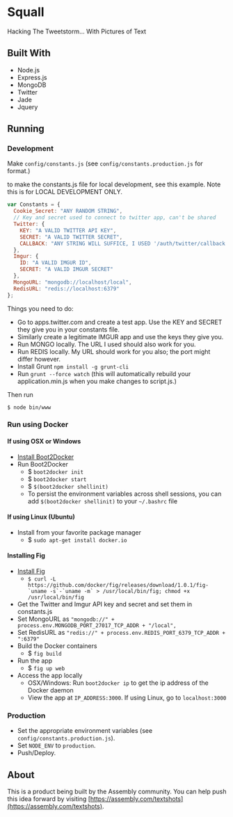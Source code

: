 Squall
========

Hacking The Tweetstorm... With Pictures of Text

## Built With

- Node.js
- Express.js
- MongoDB
- Twitter
- Jade
- Jquery

## Running

### Development

Make `config/constants.js` (see `config/constants.production.js` for format.)

to make the constants.js file for local development, see this example.  Note this is for LOCAL DEVELOPMENT ONLY.

```js
var Constants = {
  Cookie_Secret: "ANY RANDOM STRING",
  // Key and secret used to connect to twitter app, can't be shared
  Twitter: {
    KEY: "A VALID TWITTER API KEY",
    SECRET: "A VALID TWITTER SECRET",
    CALLBACK: "ANY STRING WILL SUFFICE, I USED '/auth/twitter/callback'",
  },
  Imgur: {
    ID: "A VALID IMGUR ID",
    SECRET: "A VALID IMGUR SECRET"
  },
  MongoURL: "mongodb://localhost/local",
  RedisURL: "redis://localhost:6379"
};
```

Things you need to do:
  - Go to apps.twitter.com and create a test app.  Use the KEY and SECRET they give you in your constants file.
  - Similarly create a legitimate IMGUR app and use the keys they give you.
  - Run MONGO locally.  The URL I used should also work for you.
  - Run REDIS locally.  My URL should work for you also; the port might differ however.
  - Install Grunt `npm install -g grunt-cli`
  - Run `grunt --force watch` (this will automatically rebuild your application.min.js when you make changes to script.js.)

Then run

    $ node bin/www

### Run using Docker

#### If using OSX or Windows
  - [Install Boot2Docker](http://boot2docker.io/)
  - Run Boot2Docker
    - $ `boot2docker init`
    - $ `boot2docker start`
    - $ `$(boot2docker shellinit)`
    - To persist the environment variables across shell sessions, you can add `$(boot2docker shellinit)` to your `~/.bashrc` file

#### If using Linux (Ubuntu)
  - Install from your favorite package manager
    - $ `sudo apt-get install docker.io`

#### Installing Fig
  - [Install Fig](http://www.fig.sh/install.html)
    - ``$ curl -L https://github.com/docker/fig/releases/download/1.0.1/fig-`uname -s`-`uname -m` > /usr/local/bin/fig; chmod +x /usr/local/bin/fig``
  - Get the Twitter and Imgur API key and secret and set them in constants.js
  - Set MongoURL as `"mongodb://" + process.env.MONGODB_PORT_27017_TCP_ADDR + "/local",`
  - Set RedisURL as `"redis://" + process.env.REDIS_PORT_6379_TCP_ADDR + ":6379"`
  - Build the Docker containers
    - $ `fig build`
  - Run the app
    - $ `fig up web`
  - Access the app locally
    - OSX/Windows: Run `boot2docker ip` to get the ip address of the Docker daemon
    - View the app at `IP_ADDRESS:3000`. If using Linux, go to `localhost:3000`


### Production

- Set the appropriate environment variables (see `config/constants.production.js`).
- Set `NODE_ENV` to `production`.
- Push/Deploy.

## About

This is a product being built by the Assembly community. You can help push this idea forward by visiting [https://assembly.com/textshots](https://assembly.com/textshots).
